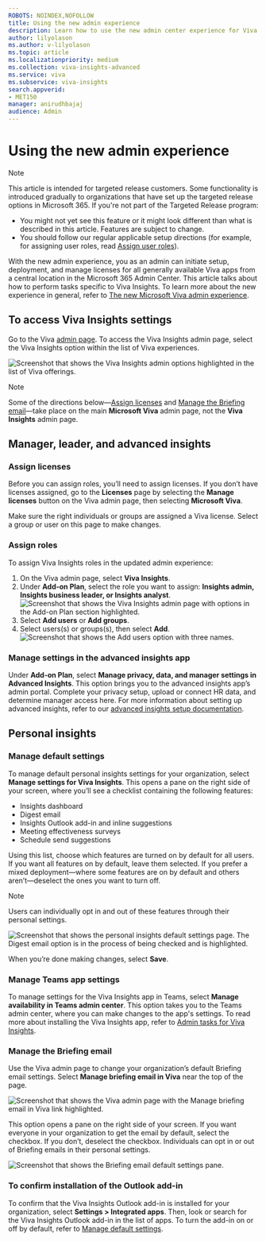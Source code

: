 ```yaml
---
ROBOTS: NOINDEX,NOFOLLOW
title: Using the new admin experience
description: Learn how to use the new admin center experience for Viva Insights 
author: lilyolason
ms.author: v-lilyolason
ms.topic: article
ms.localizationpriority: medium 
ms.collection: viva-insights-advanced 
ms.service: viva 
ms.subservice: viva-insights 
search.appverid: 
- MET150 
manager: anirudhbajaj
audience: Admin
---
```


# Using the new admin experience

>[!Note]
> This article is intended for targeted release customers. Some functionality is introduced gradually to organizations that have set up the targeted release options in Microsoft 365. If you're not part of the Targeted Release program:
>
>* You might not yet see this feature or it might look different than what is described in this article. Features are subject to change. 
> * You should follow our regular applicable setup directions (for example, for assigning user roles, read [Assign user roles](assign-user-roles.md)).

With the new admin experience, you as an admin can initiate setup, deployment, and manage licenses for all generally available Viva apps from a central location in the Microsoft 365 Admin Center. This article talks about how to perform tasks specific to Viva Insights. To learn more about the new experience in general, refer to [The new Microsoft Viva admin experience](/viva/new-microsoft-viva-admin-experience).

## To access Viva Insights settings

Go to the Viva [admin page](https://admin.microsoft.com/Adminportal/Home?source=applauncher#/featureexplorer/collections/VivaExperiences). To access the Viva Insights admin page, select the Viva Insights option within the list of Viva experiences.

![Screenshot that shows the Viva Insights admin options highlighted in the list of Viva offerings.](../images/choose-insights.png)

>[!Note]
>Some of the directions below—[Assign licenses](#assign-licenses) and [Manage the Briefing email](#manage-the-briefing-email)—take place on the main **Microsoft Viva** admin page, not the **Viva Insights** admin page.


## Manager, leader, and advanced insights

### Assign licenses

Before you can assign roles, you’ll need to assign licenses. If you don’t have licenses assigned, go to the **Licenses** page by selecting the **Manage licenses** button on the Viva admin page, then selecting **Microsoft Viva**.

Make sure the right individuals or groups are assigned a Viva license. Select a group or user on this page to make changes.

### Assign roles

To assign Viva Insights roles in the updated admin experience:

1. On the Viva admin page, select **Viva Insights**.
1. Under **Add-on Plan**, select the role you want to assign: **Insights admin, Insights business leader, or Insights analyst**.
![Screenshot that shows the Viva Insights admin page with options in the Add-on Plan section highlighted.](../images/assign-admin-leader-analyst.png)
1. Select **Add users** or **Add groups**.
1. Select users(s) or groups(s), then select **Add**.
![Screenshot that shows the Add users option with three names.](../images/assign-users1.png)

### Manage settings in the advanced insights app

Under **Add-on Plan**, select **Manage privacy, data, and manager settings in Advanced Insights**. This option brings you to the advanced insights app’s admin portal. Complete your privacy setup, upload or connect HR data, and determine manager access here. For more information about setting up advanced insights, refer to our [advanced insights setup documentation](setup.md).


## Personal insights

### Manage default settings

To manage default personal insights settings for your organization, select **Manage settings for Viva Insights**. This opens a pane on the right side of your screen, where you’ll see a checklist containing the following features:

* Insights dashboard
* Digest email
* Insights Outlook add-in and inline suggestions
* Meeting effectiveness surveys
* Schedule send suggestions

Using this list, choose which features are turned on by default for all users. If you want all features on by default, leave them selected. If you prefer a mixed deployment—where some features are on by default and others aren’t—deselect the ones you want to turn off.

>[!Note]
>Users can individually opt in and out of these features through their personal settings.

![Screenshot that shows the personal insights default settings page. The Digest email option is in the process of being checked and is highlighted.](../images/personal-insights-settings.png)

When you’re done making changes, select **Save**.

### Manage Teams app settings

To manage settings for the Viva Insights app in Teams, select **Manage availability in Teams admin center**. This option takes you to the Teams admin center, where you can make changes to the app's settings. To read more about installing the Viva Insights app, refer to [Admin tasks for Viva Insights](/viva/insights/personal/teams/viva-teams-app-admin-tasks#install-the-app).

### Manage the Briefing email

Use the Viva admin page to change your organization’s default Briefing email settings. Select **Manage briefing email in Viva** near the top of the page.

![Screenshot that shows the Viva admin page with the Manage briefing email in Viva link highlighted.](../images/select-manage-briefing.png)

This option opens a pane on the right side of your screen. If you want everyone in your organization to get the email by default, select the checkbox. If you don’t, deselect the checkbox. Individuals can opt in or out of Briefing emails in their personal settings.

![Screenshot that shows the Briefing email default settings pane.](../images/briefing-checkbox.png)

### To confirm installation of the Outlook add-in

To confirm that the Viva Insights Outlook add-in is installed for your organization, select **Settings > Integrated apps**. Then, look or search for the Viva Insights Outlook add-in in the list of apps. To turn the add-in on or off by default, refer to [Manage default settings](#manage-default-settings).
